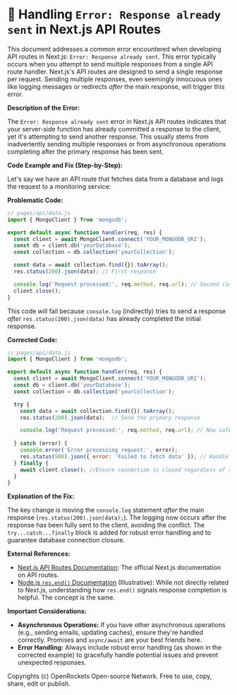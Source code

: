 # 🐞 Handling `Error: Response already sent` in Next.js API Routes


This document addresses a common error encountered when developing API routes in Next.js:  `Error: Response already sent`. This error typically occurs when you attempt to send multiple responses from a single API route handler.  Next.js's API routes are designed to send a single response per request.  Sending multiple responses, even seemingly innocuous ones like logging messages or redirects *after* the main response, will trigger this error.


**Description of the Error:**

The `Error: Response already sent` error in Next.js API routes indicates that your server-side function has already committed a response to the client, yet it's attempting to send another response. This usually stems from inadvertently sending multiple responses or from asynchronous operations completing after the primary response has been sent.


**Code Example and Fix (Step-by-Step):**

Let's say we have an API route that fetches data from a database and logs the request to a monitoring service:

**Problematic Code:**

```javascript
// pages/api/data.js
import { MongoClient } from 'mongodb';

export default async function handler(req, res) {
  const client = await MongoClient.connect('YOUR_MONGODB_URI');
  const db = client.db('yourDatabase');
  const collection = db.collection('yourCollection');

  const data = await collection.find({}).toArray();
  res.status(200).json(data); // First response

  console.log('Request processed:', req.method, req.url); // Second (implicit) response attempt - causes error!
  client.close();
}
```

This code will fail because `console.log` (indirectly) tries to send a response *after* `res.status(200).json(data)` has already completed the initial response.

**Corrected Code:**

```javascript
// pages/api/data.js
import { MongoClient } from 'mongodb';

export default async function handler(req, res) {
  const client = await MongoClient.connect('YOUR_MONGODB_URI');
  const db = client.db('yourDatabase');
  const collection = db.collection('yourCollection');

  try {
    const data = await collection.find({}).toArray();
    res.status(200).json(data);  // Send the primary response

    console.log('Request processed:', req.method, req.url); // Now safe, after the response is sent.
    
  } catch (error) {
    console.error('Error processing request:', error);
    res.status(500).json({ error: 'Failed to fetch data' }); // Handle errors gracefully
  } finally {
    await client.close(); //Ensure connection is closed regardless of success or failure
  }
}
```

**Explanation of the Fix:**

The key change is moving the `console.log` statement *after* the main response (`res.status(200).json(data);`). The logging now occurs after the response has been fully sent to the client, avoiding the conflict. The `try...catch...finally` block is added for robust error handling and to guarantee database connection closure.

**External References:**

* [Next.js API Routes Documentation](https://nextjs.org/docs/api-routes/introduction): The official Next.js documentation on API routes.
* [Node.js `res.end()` Documentation](https://nodejs.org/api/http.html#http_response_end_data_encoding_callback) (Illustrative): While not directly related to Next.js, understanding how `res.end()` signals response completion is helpful.  The concept is the same.


**Important Considerations:**

* **Asynchronous Operations:** If you have other asynchronous operations (e.g., sending emails, updating caches), ensure they're handled correctly. Promises and `async/await` are your best friends here.
* **Error Handling:**  Always include robust error handling (as shown in the corrected example) to gracefully handle potential issues and prevent unexpected responses.


Copyrights (c) OpenRockets Open-source Network. Free to use, copy, share, edit or publish.

